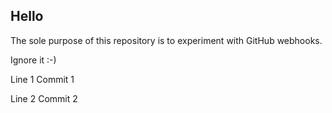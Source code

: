 ## Hello
The sole purpose of this repository is to experiment with GitHub webhooks.

Ignore it :-)

Line 1 Commit 1

Line 2 Commit 2

